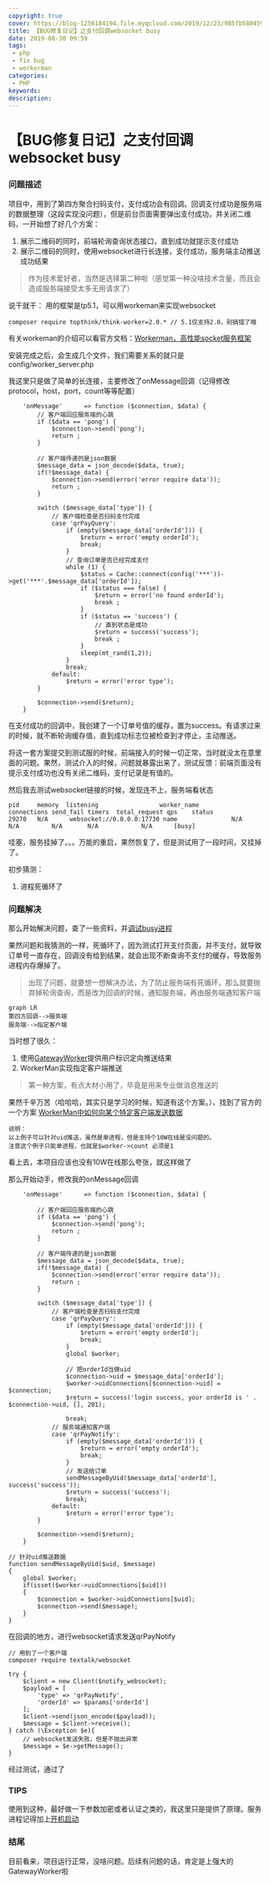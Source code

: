 ```yaml
---
copyright: true
cover: https://blog-1256184194.file.myqcloud.com/2019/12/23/985fb58045930.jpg
title: 【BUG修复日记】之支付回调websocket busy
date: 2019-08-30 09:59
tags: 
 - php
 - fix bug
 - workerman
categories:
 - PHP
keywords:
description:
---
```


# 【BUG修复日记】之支付回调websocket busy

### 问题描述
项目中，用到了第四方聚合扫码支付，支付成功会有回调。回调支付成功是服务端的数据整理（这段实现没问题），但是前台页面需要弹出支付成功，并关闭二维码，一开始想了好几个方案：
1. 展示二维码的同时，前端轮询查询状态接口，直到成功就提示支付成功
2. 展示二维码的同时，使用websocket进行长连接，支付成功，服务端主动推送成功结果

> 作为技术爱好者，当然是选择第二种啦（感觉第一种没啥技术含量，而且会造成服务端接受太多无用请求了）

说干就干：
用的框架是tp5.1，可以用workeman来实现websocket
```
composer require topthink/think-worker=2.0.* // 5.1仅支持2.0，别搞错了哦
```
有关workeman的介绍可以看官方文档：[Workerman，高性能socket服务框架](http://doc.workerman.net/)

安装完成之后，会生成几个文件，我们需要关系的就只是config/worker_server.php

我这里只是做了简单的长连接，主要修改了onMessage回调（记得修改protocol，host，port，count等等配置）
```
    'onMessage'      => function ($connection, $data) {
        // 客户端回应服务端的心跳
        if ($data == 'pong') {
            $connection->send('pong');
            return ;
        }

        // 客户端传递的是json数据
        $message_data = json_decode($data, true);
        if(!$message_data) {
            $connection->send(error('error require data'));
            return ;
        }

        switch ($message_data['type']) {
            // 客户端检查是否扫码支付完成
            case 'qrPayQuery':
                if (empty($message_data['orderId'])) {
                    $return = error('empty orderId');
                    break;
                }
                // 查询订单是否已经完成支付
                while (1) {
                    $status = Cache::connect(config('***'))->get('***'.$message_data['orderId']);
                    if ($status === false) {
                        $return = error('no found orderId');
                        break ;
                    }
                    if ($status == 'success') {
                        // 直到状态是成功
                        $return = success('success');
                        break ;
                    }
                    sleep(mt_rand(1,2));
                }
                break;
            default:
                $return = error('error type');
        }

        $connection->send($return);
    }
```
在支付成功的回调中，我创建了一个订单号值的缓存，置为success。有请求过来的时候，就不断轮询缓存值，直到成功标志位被检查到才停止，主动推送。

将这一套方案提交到测试服的时候，前端接入的时候一切正常，当时就没太在意里面的问题。果然，测试介入的时候，问题就暴露出来了，测试反馈：前端页面没有提示支付成功也没有关闭二维码，支付记录是有值的。

然后我去测试websocket链接的时候，发现连不上，服务端看状态
```
pid     memory  listening                 worker_name        connections send_fail timers  total_request qps    status
29270   N/A      websocket://0.0.0.0:17730 name               N/A          N/A         N/A       N/A            N/A      [busy]
```
哇塞，服务挂掉了。。。万能的重启，果然恢复了，但是测试用了一段时间，又挂掉了。

初步猜测：
1. 进程死循环了

### 问题解决

那么开始解决问题，查了一些资料，并[调试busy进程](http://doc.workerman.net/debug/busy-process.html)

果然问题和我猜测的一样，死循环了，因为测试打开支付页面，并不支付，就导致订单号一直存在，回调没有给到结果，就会出现不断查询不支付的缓存，导致服务进程内存爆掉了。

> 出现了问题，就要想一想解决办法，为了防止服务端有死循环，那么就要抛弃掉轮询查询，而是改为回调的时候，通知服务端，再由服务端通知客户端

```
graph LR
第四方回调-->服务端
服务端-->指定客户端
```
当时想了很久：
1. 使用[GatewayWorker](http://doc2.workerman.net/)提供用户标识定向推送结果
2. WorkerMan实现指定客户端推送

> 第一种方案，有点大材小用了，毕竟是用来专业做消息推送的

果然千辛万苦（哈哈哈，其实只是学习的时候，知道有这个方案。），找到了官方的一个方案 [WorkerMan中如何向某个特定客户端发送数据](http://doc.workerman.net/faq/send-data-to-client.html)
```
说明：
以上例子可以针对uid推送，虽然是单进程，但是支持个10W在线是没问题的。
注意这个例子只能单进程，也就是$worker->count 必须是1
```
看上去，本项目应该也没有10W在线那么夸张，就这样做了

那么开始动手，修改我的onMessage回调
```
    'onMessage'      => function ($connection, $data) {

        // 客户端回应服务端的心跳
        if ($data == 'pong') {
            $connection->send('pong');
            return ;
        }

        // 客户端传递的是json数据
        $message_data = json_decode($data, true);
        if(!$message_data) {
            $connection->send(error('error require data'));
            return ;
        }

        switch ($message_data['type']) {
            // 客户端检查是否扫码支付完成
            case 'qrPayQuery':
                if (empty($message_data['orderId'])) {
                    $return = error('empty orderId');
                    break;
                }
                global $worker;

                // 把orderId当做uid
                $connection->uid = $message_data['orderId'];
                $worker->uidConnections[$connection->uid] = $connection;
                $return = success('login success, your orderId is ' . $connection->uid, [], 201);

                break;
            // 服务端通知客户端
            case 'qrPayNotify':
                if (empty($message_data['orderId'])) {
                    $return = error('empty orderId');
                    break;
                }
                // 发送给订单
                sendMessageByUid($message_data['orderId'], success('success'));
                $return = success('success');
                break;
            default:
                $return = error('error type');
        }

        $connection->send($return);
    }
    
// 针对uid推送数据
function sendMessageByUid($uid, $message)
{
    global $worker;
    if(isset($worker->uidConnections[$uid]))
    {
        $connection = $worker->uidConnections[$uid];
        $connection->send($message);
    }
}
```
在回调的地方，进行websocket请求发送qrPayNotify
```
// 用到了一个客户端
composer require textalk/websocket
```
```
try {
    $client = new Client($notify_websocket);
    $payload = [
        'type' => 'qrPayNotify',
        'orderId' => $params['orderId']
    ];
    $client->send(json_encode($payload));
    $message = $client->receive();
} catch (\Exception $e){
    // websocket发送失败，但是不抛出异常
    $message = $e->getMessage();
}
```

经过测试，通过了

### TIPS
使用到这种，最好做一下参数加密或者认证之类的，我这里只是提供了原理。服务进程记得加上[开机启动](http://doc.workerman.net/faq/start-with-system.html)

### 结尾
目前看来，项目运行正常，没啥问题。后续有问题的话，肯定是上强大的GatewayWorker啦